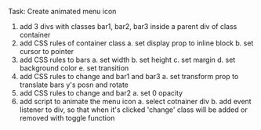 Task: Create animated menu icon

1. add 3 divs with classes bar1, bar2, bar3 inside a parent div of class container
2. add CSS rules of container class
    a. set display prop to inline block
    b. set cursor to pointer
3. add CSS rules to bars
    a. set width
    b. set height
    c. set margin
    d. set background color
    e. set transition
4. add CSS rules to change and bar1 and bar3
    a. set transform prop to translate bars y's posn and rotate
5. add CSS rules to change and bar2
    a. set 0 opacity
6. add script to animate the menu icon
    a. select cotnainer div
    b. add event listener to div, so that when it's clicked 'change' class will be added or removed with toggle function